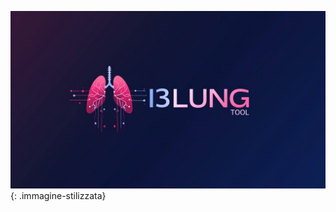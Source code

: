 <head>
  <link rel="stylesheet" type="text/css" href="../stylesheets/images.css">
</head>


![Tool image](../assets/tool.jpg){: .immagine-stilizzata}
